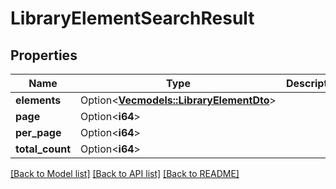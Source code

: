 # LibraryElementSearchResult

## Properties

Name | Type | Description | Notes
------------ | ------------- | ------------- | -------------
**elements** | Option<[**Vec<models::LibraryElementDto>**](LibraryElementDTO.md)> |  | [optional]
**page** | Option<**i64**> |  | [optional]
**per_page** | Option<**i64**> |  | [optional]
**total_count** | Option<**i64**> |  | [optional]

[[Back to Model list]](../README.md#documentation-for-models) [[Back to API list]](../README.md#documentation-for-api-endpoints) [[Back to README]](../README.md)


